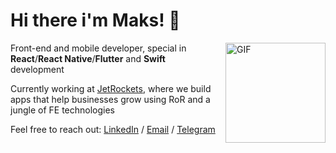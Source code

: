 # Hi there i'm Maks! 👋

<img align="right" alt="GIF" height="160px" src="https://media.giphy.com/media/du3J3cXyzhj75IOgvA/giphy.gif" />

Front-end and mobile developer, special in **React**/**React Native**/**Flutter** and **Swift** development&nbsp;&nbsp;&nbsp;

Currently working at [JetRockets](https://jetrockets.com/), where we build apps that help businesses grow using RoR and a jungle of FE technologies

Feel free to reach out:
[LinkedIn](https://www.linkedin.com/in/romanov-maksim/) / [Email](mailto:romanov.maxim.98@gmail.com) / [Telegram](https://t.me/romanovmaksim)
